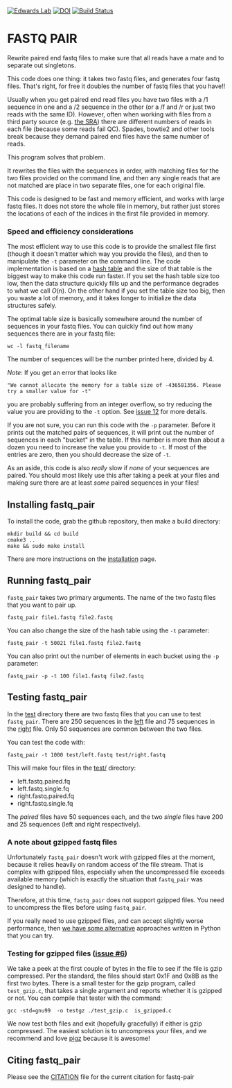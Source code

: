 [![Edwards Lab](https://img.shields.io/badge/Bioinformatics-EdwardsLab-03A9F4)](https://edwards.sdsu.edu/research)
[![DOI](https://zenodo.org/badge/98881309.svg)](https://zenodo.org/badge/latestdoi/98881309)
[![Build Status](https://travis-ci.org/linsalrob/fastq-pair.svg?branch=master)](https://travis-ci.org/linsalrob/fastq-pair)

# FASTQ PAIR

Rewrite paired end fastq files to make sure that all reads have a mate and to separate out singletons.

This code does one thing: it takes two fastq files, and generates four fastq files. That's right, for free it doubles
the number of fastq files that you have!!

Usually when you get paired end read files you have two files with a /1 sequence in one and a /2 sequence in the other
(or a /f and /r or just two reads with the same ID).  However, often when working with files from a third party source
(e.g. [the SRA](http://edwards.sdsu.edu/research/sra/)) there are different numbers of reads in each file (because some
reads fail QC). Spades, bowtie2 and other tools break because they demand paired end files have the same number of reads.

This program solves that problem.

It rewrites the files with the sequences in order, with matching files for the two files provided on the command line,
and then any single reads that are not matched are place in two separate files, one for each original file.

This code is designed to be fast and memory efficient, and works with large fastq files. It does not store the whole
file in memory, but rather just stores the locations of each of the indices in the first file provided in memory.

### Speed and efficiency considerations

The most efficient way to use this code is to provide the smallest file first (though it doesn't matter which way you
provide the files), and then to manipulate the `-t` parameter on the command line. The code implementation is based
on a [hash table](https://en.wikipedia.org/wiki/Hash_table) and the size of that table is the biggest way to make this
code run faster. If you set the hash table size too low, then the data structure quickly fills up and the performance
degrades to what we call _O_(n). On the other hand if you  set the table size too big, then you waste a lot of memory,
and it takes longer to initialize the data structures safely.

The optimal table size is basically somewhere around the number of sequences in your fastq files. You can quickly find
out how many sequences there are in your fastq file:

```
wc -l fastq_filename
```
The number of sequences will be the number printed here, divided by 4.

_Note_: If you get an error that looks like 
```
"We cannot allocate the memory for a table size of -436581356. Please try a smaller value for -t"
```

you are probably suffering from an integer overflow, so try reducing the value you are providing to the `-t` option.
See [issue 12](https://github.com/linsalrob/fastq-pair/issues/12) for more details.

If you are not sure, you can run this code with the `-p` parameter. Before it prints out the matched pairs of sequences,
it will print out the number of sequences in each "bucket" in the table. If this number is more than about a dozen you
need to increase the value you provide to `-t`. If most of the entries are zero, then you should decrease the size of
`-t`.

As an aside, this code is also _really_ slow if _none_ of your sequences are paired. You should most likely use this
after taking a peek at your files and making sure there are at least _some_ paired sequences in your files!

## Installing fastq_pair

To install the code, grab the github repository, then make a build directory:
```$xslt
mkdir build && cd build
cmake3 ..
make && sudo make install
```
There are more instructions on the [installation](INSTALLATION.md) page.

## Running fastq_pair

`fastq_pair` takes two primary arguments. The name of the two fastq files that you want to pair up.

```$xslt
fastq_pair file1.fastq file2.fastq
```

You can also change the size of the hash table using the `-t` parameter:

```$xslt
fastq_pair -t 50021 file1.fastq file2.fastq
```

You can also print out the number of elements in each bucket using the `-p` parameter:

```$xslt
fastq_pair -p -t 100 file1.fastq file2.fastq
```


## Testing fastq_pair

In the [test](test/) directory there are two fastq files that you can use to test `fastq_pair`. There are 250 sequences
in the [left](test/left.fastq) file and 75 sequences in the [right](test/right.fastq) file. Only 50 sequences are common
between the two files.

You can test the code with:

```$xslt
fastq_pair -t 1000 test/left.fastq test/right.fastq
```

This will make four files in the [test/](test) directory:
- left.fastq.paired.fq
- left.fastq.single.fq
- right.fastq.paired.fq
- right.fastq.single.fq

The _paired_ files have 50 sequences each, and the two _single_ files have 200 and 25 sequences (left and right respectively).

### A note about gzipped fastq files

Unfortunately `fastq_pair` doesn't work with gzipped files at the moment, because it relies heavily on random access of
the file stream. That is complex with gzipped files, especially when the uncompressed file exceeds available memory
(which is exactly the situation that `fastq_pair` was designed to handle).

Therefore, at this time, `fastq_pair` does not support gzipped files. You need to uncompress the files before using
`fastq_pair`.

If you really need to use gzipped files, and can accept slightly worse performance, then
[we have some alternative](https://edwards.sdsu.edu/research/sorting-and-paring-fastq-files/) approaches
written in Python that you can try.

### Testing for gzipped files ([issue #6](https://github.com/linsalrob/fastq-pair/issues/6))

We take a peek at the first couple of bytes in the file to see if the file is gzip compressed. Per the standard, the
files should start 0x1F and 0x8B as the first two bytes. There is a small tester for the gzip program, called `test_gzip.c`,
that takes a single argument and reports whether it is gzipped or not. You can compile that tester with the command:

```
gcc -std=gnu99  -o testgz ./test_gzip.c  is_gzipped.c
```

We now test both files and exit (hopefully gracefully) if either is gzip compressed. The easiest solution is to
uncompress your files, and we recommend and love [pigz](https://zlib.net/pigz/) because it is awesome!

## Citing fastq_pair

Please see the [CITATION](CITATION.md) file for the current citation for fastq-pair
